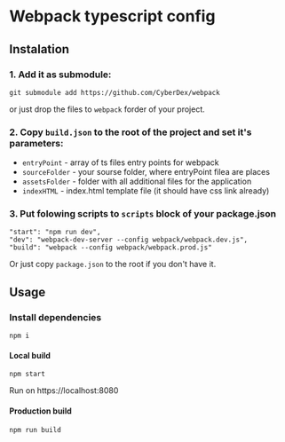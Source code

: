 # Webpack typescript config

## Instalation

### 1. Add it as submodule:
```
git submodule add https://github.com/CyberDex/webpack
```
or just drop the files to `webpack` forder of your project.

### 2. Copy `build.json` to the root of the project and set it's parameters:
- `entryPoint` - array of ts files entry points for webpack
- `sourceFolder` - your sourse folder, where entryPoint filea are places
- `assetsFolder` - folder with all additional files for the application
- `indexHTML` - index.html template file (it should have css link already)

### 3. Put folowing scripts to `scripts` block of your package.json
```
"start": "npm run dev",
"dev": "webpack-dev-server --config webpack/webpack.dev.js",
"build": "webpack --config webpack/webpack.prod.js"
```
Or just copy `package.json` to the root if you don't have it.

## Usage

### Install dependencies
```
npm i
```

#### Local build
```
npm start
```
Run on https://localhost:8080

#### Production build
```
npm run build
```
